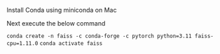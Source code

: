 Install Conda using miniconda on Mac

Next execute the below command 

`conda create -n faiss -c conda-forge -c pytorch python=3.11 faiss-cpu=1.11.0`
`conda activate faiss`
